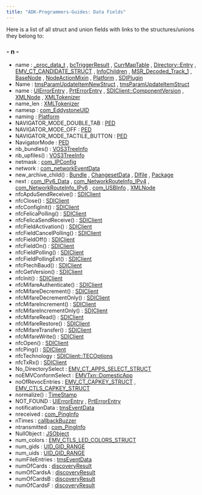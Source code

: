 ```yaml
---
title: "ADK-Programmers-Guides: Data Fields"
---
```


Here is a list of all struct and union fields with links to the structures/unions they belong to:

### - n -

- name : <a href="_v_h_q_utils___m_x_8c.md#af097780059bf2665c8e9417b88439149">_proc_data_t</a> , <a href="loadplugin_8h.md#a9b45b3e13bd9167aab02e17e08916231">bcTriggerResult</a> , <a href="sdi_2src_2util_8h.md#a8f8f80d37794cde9472343e4487ba3eb">CurrMapTable</a> , <a href="struct_directory_1_1_entry.md#a9b45b3e13bd9167aab02e17e08916231">Directory::Entry</a> , <a href="group___a_d_k___t_r_x___e_x_e_c.md#abb6b300f4e32bf0cceb25c0ce697dc93">EMV_CT_CANDIDATE_STRUCT</a> , <a href="group__propdb.md#a42306111ecd5284bcec721e421e36d82">InfoChildren</a> , <a href="msr__common_8h.md#a28897c23595f63ff784e890dc2fcc8bb">MSR_Decoded_Track_1</a> , <a href="classpackmanlib_1_1basenode_1_1_base_node.md#ab74e6bf80237ddc4109968cedc58c151">BaseNode</a> , <a href="classpackmanlib_1_1nodeaction_1_1_node_action_mixin.md#ab74e6bf80237ddc4109968cedc58c151">NodeActionMixin</a> , <a href="classpackmanlib_1_1platform_1_1_platform.md#ab74e6bf80237ddc4109968cedc58c151">Platform</a> , <a href="class_s_d_i_plugin.md#a1a30ad8f276a2310571c36239554831a">SDIPlugin</a>
- Name : <a href="svc__tms_8h.md#a4c00ec2b6bf41d49a6d708c4df4e9e30">tmsParamUpdateItemNewStruct</a> , <a href="svc__tms_8h.md#a4c00ec2b6bf41d49a6d708c4df4e9e30">tmsParamUpdateItemStruct</a>
- name : <a href="structvfigui_1_1_u_i_error_entry.md#a9b45b3e13bd9167aab02e17e08916231">UIErrorEntry</a> , <a href="structvfiprt_1_1_prt_error_entry.md#a9b45b3e13bd9167aab02e17e08916231">PrtErrorEntry</a> , <a href="group__sdisystem.md#a9b45b3e13bd9167aab02e17e08916231">SDIClient::ComponentVersion</a> , <a href="xmldoc_8h.md#a5ac083a645d964373f022d03df4849c8">XMLNode</a> , <a href="struct_x_m_l_tokenizer.md#a5ac083a645d964373f022d03df4849c8">XMLTokenizer</a>
- name_len : <a href="struct_x_m_l_tokenizer.md#a299efd1f0f06729d349e9c000260a4a1">XMLTokenizer</a>
- namesp : <a href="libcom_8h.md#ac983dafdf22825701e78bda34ac35c23">com_EddystoneUID</a>
- naming : <a href="classpackmanlib_1_1platform_1_1_platform.md#ad9d22f87e441d618386f7607280a07c7">Platform</a>
- NAVIGATOR_MODE_DOUBLE_TAB : <a href="classlibsdi_1_1_p_e_d.md#aa7abea10c4888b7b63ce4085016378b9ab820c8946903beae69739681802aee1a">PED</a>
- NAVIGATOR_MODE_OFF : <a href="classlibsdi_1_1_p_e_d.md#aa7abea10c4888b7b63ce4085016378b9a0a35e411651c579d780f67e80a8d4a89">PED</a>
- NAVIGATOR_MODE_TACTILE_BUTTON : <a href="classlibsdi_1_1_p_e_d.md#aa7abea10c4888b7b63ce4085016378b9a11d9ec9b9af09fbf56f1b8d11194b4c1">PED</a>
- NavigatorMode : <a href="classlibsdi_1_1_p_e_d.md#aa7abea10c4888b7b63ce4085016378b9">PED</a>
- nb_bundles() : <a href="classpackmanlib_1_1treeinfo_1_1_v_o_s3_tree_info.md#a8cd270b72f52a6a5498d5958a17ac552">VOS3TreeInfo</a>
- nb_upfiles() : <a href="classpackmanlib_1_1treeinfo_1_1_v_o_s3_tree_info.md#a53028e0c52935f55feda577d3589d672">VOS3TreeInfo</a>
- netmask : <a href="libcom_8h.md#aa77d14bf53383b1ca23ae8b7852ed930">com_IPConfig</a>
- network : <a href="libcom_8h.md#a4491485216ca450934b6d7f0548e8e92">com_networkEventData</a>
- new_archive_child() : <a href="classpackmanlib_1_1node_1_1_bundle.md#adc6b14f4f21da03cfc6f3d04a95ea79d">Bundle</a> , <a href="classpackmanlib_1_1node_1_1_changeset_data.md#adc6b14f4f21da03cfc6f3d04a95ea79d">ChangesetData</a> , <a href="classpackmanlib_1_1node_1_1_dlfile.md#adc6b14f4f21da03cfc6f3d04a95ea79d">Dlfile</a> , <a href="classpackmanlib_1_1node_1_1_package.md#adc6b14f4f21da03cfc6f3d04a95ea79d">Package</a>
- next : <a href="libcom_8h.md#a67a7b4e8486f83b6ca30f8f86c559b5e">com_IPv6_Data</a> , <a href="libcom_8h.md#a855e568119e7590d77d19f779d8573a4">com_NetworkRouteInfo_IPv4</a> , <a href="libcom_8h.md#a94a1d6d004f668479644ad82ea1445e3">com_NetworkRouteInfo_IPv6</a> , <a href="libcom_8h.md#a58683a0628bbcd875c5765e77f50966d">com_USBInfo</a> , <a href="xmldoc_8h.md#a4a9e4e8790edb91a02358255bc552dcb">XMLNode</a>
- nfcApduSendReceive() : <a href="group__sdinfc.md#gae418dc534ceeabbb6117dea269f6fc99">SDIClient</a>
- nfcClose() : <a href="group__sdinfc.md#gacc97d09c5adc4930391f51fd3d5e1958">SDIClient</a>
- nfcConfigInit() : <a href="group__sdinfc.md#gab52bb0d6ab152dbf267370bf2fe6bf84">SDIClient</a>
- nfcFelicaPolling() : <a href="group__sdinfc.md#gaaaff9ec57c95708d789871f7b5eb6690">SDIClient</a>
- nfcFelicaSendReceive() : <a href="group__sdinfc.md#gae6f8ba4e80589e748b7f4c5da1d2849b">SDIClient</a>
- nfcFieldActivation() : <a href="group__sdinfc.md#ga2c7c386897d84e93c119bec795c7c31b">SDIClient</a>
- nfcFieldCancelPolling() : <a href="group__sdinfc.md#ga6a60efabb56ef2499dc99c3543e5bf16">SDIClient</a>
- nfcFieldOff() : <a href="group__sdinfc.md#ga4e07c4d5452cffc8896ec366538a7113">SDIClient</a>
- nfcFieldOn() : <a href="group__sdinfc.md#ga6c023513763ed591ab3d0cd6891b54ae">SDIClient</a>
- nfcFieldPolling() : <a href="group__sdinfc.md#ga481592aaac8fdb0cf2cf7e92906eaee9">SDIClient</a>
- nfcFieldPollingExt() : <a href="group__sdinfc.md#ga0f773a1596af025b096deb3f5367303b">SDIClient</a>
- nfcFtechBaud() : <a href="group__sdinfc.md#ga6db25cbe2c6ab6c94b4d48b5993186a4">SDIClient</a>
- nfcGetVersion() : <a href="group__sdinfc.md#ga50992a2eed938a4b17e1643d115d2beb">SDIClient</a>
- nfcInit() : <a href="group__sdinfc.md#ga90c57226b537a74b5c9357df70bfc1a2">SDIClient</a>
- nfcMifareAuthenticate() : <a href="group__sdinfc.md#ga5f11c79e6891f87fe57a141a1f12dfff">SDIClient</a>
- nfcMifareDecrement() : <a href="group__sdinfc.md#ga808a470b1bdfd6ecba40a74ab01c3271">SDIClient</a>
- nfcMifareDecrementOnly() : <a href="group__sdinfc.md#gadf248f668829a0e45410d8da4df35a3a">SDIClient</a>
- nfcMifareIncrement() : <a href="group__sdinfc.md#gaa2dfd7a1663696da6e08d83e36720c4d">SDIClient</a>
- nfcMifareIncrementOnly() : <a href="group__sdinfc.md#ga5d1a0b3c3c8c1657a4010c90e792515d">SDIClient</a>
- nfcMifareRead() : <a href="group__sdinfc.md#gafbd29075a9072ebb220b906c651f0491">SDIClient</a>
- nfcMifareRestore() : <a href="group__sdinfc.md#ga79b9623744e2f7e68caf915ef64b881e">SDIClient</a>
- nfcMifareTransfer() : <a href="group__sdinfc.md#ga2a7c1fff0de7a01610c4ac3b27d58f13">SDIClient</a>
- nfcMifareWrite() : <a href="group__sdinfc.md#ga20d7cccce43865ff57d3bab82019c6cc">SDIClient</a>
- nfcOpen() : <a href="group__sdinfc.md#gae1a17e48bafbed18e7ddf35594ddb7b3">SDIClient</a>
- nfcPing() : <a href="group__sdinfc.md#ga3fc70eebef2f49bd93d0ab7bb08f6378">SDIClient</a>
- nfcTechnology : <a href="group__sdicrd.md#aa699460b89b37b7fb9e40a3f22d033a1">SDIClient::TECOptions</a>
- nfcTxRx() : <a href="group__sdinfc.md#gacd1f1f0cfd1cc09b87adcc25db707d0b">SDIClient</a>
- No_DirectorySelect : <a href="group___a_d_k___t_r_x___e_x_e_c.md#a33fba9827a2b69f4b5db6f8e10843acb">EMV_CT_APPS_SELECT_STRUCT</a>
- noEMVConformSelect : <a href="structvfisdi_1_1_e_m_v_txn.md#ad995dc6b13125e0b53f42f3974f7c70a">EMVTxn::DomesticApp</a>
- noOfRevocEntries : <a href="group___d_e_f___c_a_r_d___c_o_n_f.md#ae7477db293334ccd3d5ae43530f149dc">EMV_CT_CAPKEY_STRUCT</a> , <a href="group___d_e_f___c_a_r_d___c_o_n_f.md#ae7477db293334ccd3d5ae43530f149dc">EMV_CTLS_CAPKEY_STRUCT</a>
- normalize() : <a href="classsdi_1_1_time_stamp.md#acd0de676568888d848beb97dcc53ae47">TimeStamp</a>
- NOT_FOUND : <a href="structvfigui_1_1_u_i_error_entry.md#ab0df38968e4f03a3f1f6d6df0f31f45aacdaa2919bac56fe1090eb3dbb9526472">UIErrorEntry</a> , <a href="structvfiprt_1_1_prt_error_entry.md#ab0df38968e4f03a3f1f6d6df0f31f45aacdaa2919bac56fe1090eb3dbb9526472">PrtErrorEntry</a>
- notificationData : <a href="svc__tms_8h.md#a1158e77a8e534523fcba1230358b2111">tmsEventData</a>
- nreceived : <a href="libcom_8h.md#a1f905d21a11d3c4dfd80e123ef9a055f">com_PingInfo</a>
- nTimes : <a href="titusstubs_8cpp.md#a6eabf6869955520a7de20434b8fecf6f">callbackBuzzer</a>
- ntransmitted : <a href="libcom_8h.md#ad962c4571288d28a9f9aa9df7859b84e">com_PingInfo</a>
- NullObject : <a href="classvfiipc_1_1_j_s_object.md#a5bed94dbfa2edac2a0cdf1196e5e24c2">JSObject</a>
- num_colors : <a href="group___a_d_k___l_e_d.md#a98bab848ea21046bfc98a92ea52c7dca">EMV_CTLS_LED_COLORS_STRUCT</a>
- num_gids : <a href="libsecins_8h.md#afcef16a09a47c2ebcda76c0855d647b1">UID_GID_RANGE</a>
- num_uids : <a href="libsecins_8h.md#a399f2a816f79dcffe708ac3bba46de22">UID_GID_RANGE</a>
- numFileEntries : <a href="svc__tms_8h.md#af916d6cd2d3ae476b6874a56356187a0">tmsEventData</a>
- numOfCards : <a href="titusstubs_8cpp.md#af2c2261d6443b790f927d1cee327256a">discoveryResult</a>
- numOfCardsA : <a href="titusstubs_8cpp.md#acc50ebe27650db7ae2e3c92e2f391bcb">discoveryResult</a>
- numOfCardsB : <a href="titusstubs_8cpp.md#a9a53c0614ff07d3bee9b4862814f2b5d">discoveryResult</a>
- numOfCardsF : <a href="titusstubs_8cpp.md#adbd9f113aa4da78092f09cfda676fc6b">discoveryResult</a>
